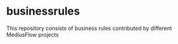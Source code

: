 # businessrules
This repository consists of business rules contributed by different MediusFlow projects
